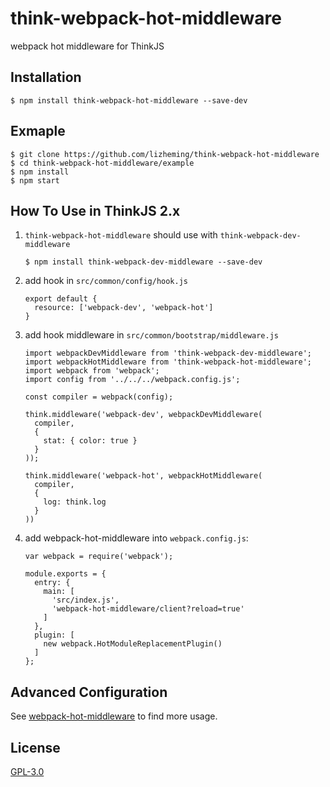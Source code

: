 # think-webpack-hot-middleware
webpack hot middleware for ThinkJS

## Installation

```
$ npm install think-webpack-hot-middleware --save-dev
```

## Exmaple

```
$ git clone https://github.com/lizheming/think-webpack-hot-middleware
$ cd think-webpack-hot-middleware/example
$ npm install
$ npm start
```

## How To Use in ThinkJS 2.x

1. `think-webpack-hot-middleware` should use with `think-webpack-dev-middleware`

    ```
    $ npm install think-webpack-dev-middleware --save-dev
    ```

2. add hook in `src/common/config/hook.js`

    ```
    export default {
      resource: ['webpack-dev', 'webpack-hot']
    }
    ```

3. add hook middleware in `src/common/bootstrap/middleware.js`

    ```
    import webpackDevMiddleware from 'think-webpack-dev-middleware';
    import webpackHotMiddleware from 'think-webpack-hot-middleware';
    import webpack from 'webpack';
    import config from '../../../webpack.config.js';

    const compiler = webpack(config);

    think.middleware('webpack-dev', webpackDevMiddleware(
      compiler,
      {
        stat: { color: true }
      }
    ));

    think.middleware('webpack-hot', webpackHotMiddleware(
      compiler,
      {
        log: think.log
      }
    ))
    ```
4. add webpack-hot-middleware into `webpack.config.js`:

    ```
    var webpack = require('webpack');

    module.exports = {
      entry: {
        main: [
          'src/index.js',
          'webpack-hot-middleware/client?reload=true'
        ]
      },
      plugin: [
        new webpack.HotModuleReplacementPlugin()
      ]
    };
    ```
    
## Advanced Configuration

  See [webpack-hot-middleware](https://github.com/webpack/webpack-dev-middleware#usage) to find more usage.

## License

[GPL-3.0](LICENSE)
